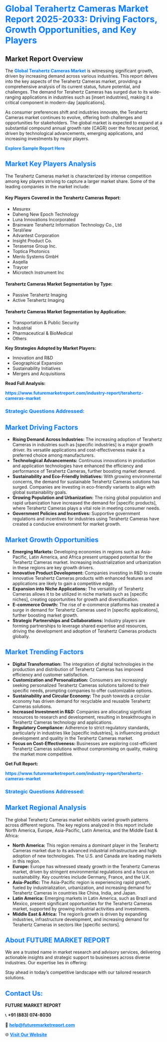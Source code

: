 <h1 style="color: #007BFF;">Global Terahertz Cameras Market Report 2025-2033: Driving Factors, Growth Opportunities, and Key Players</h1>

<section id="overview">
<h2>Market Report Overview</h2>
<p>The <a href="https://www.futuremarketreport.com/industry-report/terahertz-cameras-market" style="color: #007BFF; text-decoration: none;"><strong>Global Terahertz Cameras Market</strong></a> is witnessing significant growth, driven by increasing demand across various industries. This report delves into the key aspects of the Terahertz Cameras market, providing a comprehensive analysis of its current status, future potential, and challenges. The demand for Terahertz Cameras has surged due to its wide-ranging applications in industries such as [insert industries], making it a critical component in modern-day [applications].</p>
<p>As consumer preferences shift and industries innovate, the Terahertz Cameras market continues to evolve, offering both challenges and opportunities for stakeholders. The global market is expected to expand at a substantial compound annual growth rate (CAGR) over the forecast period, driven by technological advancements, emerging applications, and increasing investments by major players.</p>
</section>

<section id="overview">
<p><a href="https://www.futuremarketreport.com/request-sample/reportId=82530" style="color: #007BFF; text-decoration: none;"><strong>Explore Sample Report Here</strong></a></p>
</section>

<section id="key-players">
<h2 style="color: #007BFF;">Market Key Players Analysis</h2>
<p>The Terahertz Cameras market is characterized by intense competition among key players striving to capture a larger market share. Some of the leading companies in the market include:</p>
<h4>Key Players Covered in the Terahertz Cameras Report:</h4>
<ul><li>Mesurex</li><li>Daheng New Epoch Technology</li><li>Luna Innovations Incorporated</li><li>Brainware Terahertz Information Technology Co., Ltd</li><li>TeraView</li><li>Advantest Corporation</li><li>Insight Product Co.</li><li>Terasense Group Inc.</li><li>Toptica Photonics</li><li>Menlo Systems GmbH</li><li>Asqella</li><li>Traycer</li><li>Microtech Instrument Inc</li></ul>
<h4>Terahertz Cameras Market Segmentation by Type:</h4>
<ul><li>Passive Terahertz Imaging</li><li>Active Terahertz Imaging</li></ul>

<h4>Terahertz Cameras Market Segmentation by Application:</h4>
<ul><li>Transportation &amp; Public Security</li><li>Industrial</li><li>Pharmaceutical &amp; BioMedical</li><li>Others</li></ul>
<p><strong>Key Strategies Adopted by Market Players:</strong></p>
<ul>
<li>Innovation and R&D</li>
<li>Geographical Expansion</li>
<li>Sustainability Initiatives</li>
<li>Mergers and Acquisitions</li>
</ul>
</section>

<section>
<p><strong>Read Full Analysis: </strong></p><a href="https://www.futuremarketreport.com/industry-report/terahertz-cameras-market" style="color: #007BFF; text-decoration: none;"><strong>https://www.futuremarketreport.com/industry-report/terahertz-cameras-market</strong></a>
<h3 style="color: #007BFF;">Strategic Questions Addressed:</h3>
</section>

<section id="driving-factors">
<h2 style="color: #007BFF;">Market Driving Factors</h2>
<ul>
<li><strong>Rising Demand Across Industries:</strong> The increasing adoption of Terahertz Cameras in industries such as [specific industries] is a major growth driver. Its versatile applications and cost-effectiveness make it a preferred choice among manufacturers.</li>
<li><strong>Technological Advancements:</strong> Continuous innovations in production and application technologies have enhanced the efficiency and performance of Terahertz Cameras, further boosting market demand.</li>
<li><strong>Sustainability and Eco-Friendly Initiatives:</strong> With growing environmental concerns, the demand for sustainable Terahertz Cameras solutions has surged. Companies are investing in eco-friendly variants to align with global sustainability goals.</li>
<li><strong>Growing Population and Urbanization:</strong> The rising global population and rapid urbanization have increased the demand for [specific products], where Terahertz Cameras plays a vital role in meeting consumer needs.</li>
<li><strong>Government Policies and Incentives:</strong> Supportive government regulations and incentives for industries using Terahertz Cameras have created a conducive environment for market growth.</li>
</ul>
</section>

<section id="growth-opportunities">
<h2 style="color: #007BFF;">Market Growth Opportunities</h2>
<ul>
<li><strong>Emerging Markets:</strong> Developing economies in regions such as Asia-Pacific, Latin America, and Africa present untapped potential for the Terahertz Cameras market. Increasing industrialization and urbanization in these regions are key growth drivers.</li>
<li><strong>Innovative Product Development:</strong> Companies investing in R&D to create innovative Terahertz Cameras products with enhanced features and applications are likely to gain a competitive edge.</li>
<li><strong>Expansion into Niche Applications:</strong> The versatility of Terahertz Cameras allows it to be utilized in niche markets such as [specific niches], creating opportunities for growth and diversification.</li>
<li><strong>E-commerce Growth:</strong> The rise of e-commerce platforms has created a surge in demand for Terahertz Cameras used in [specific applications], further boosting market growth.</li>
<li><strong>Strategic Partnerships and Collaborations:</strong> Industry players are forming partnerships to leverage shared expertise and resources, driving the development and adoption of Terahertz Cameras products globally.</li>
</ul>
</section>

<section id="trending-factors">
<h2 style="color: #007BFF;">Market Trending Factors</h2>
<ul>
<li><strong>Digital Transformation:</strong> The integration of digital technologies in the production and distribution of Terahertz Cameras has improved efficiency and customer satisfaction.</li>
<li><strong>Customization and Personalization:</strong> Consumers are increasingly seeking personalized Terahertz Cameras solutions tailored to their specific needs, prompting companies to offer customizable options.</li>
<li><strong>Sustainability and Circular Economy:</strong> The push towards a circular economy has driven demand for recyclable and reusable Terahertz Cameras solutions.</li>
<li><strong>Increased Investment in R&D:</strong> Companies are allocating significant resources to research and development, resulting in breakthroughs in Terahertz Cameras technology and applications.</li>
<li><strong>Regulatory Compliance:</strong> Adherence to strict regulatory standards, particularly in industries like [specific industries], is influencing product development and quality in the Terahertz Cameras market.</li>
<li><strong>Focus on Cost-Effectiveness:</strong> Businesses are exploring cost-efficient Terahertz Cameras solutions without compromising on quality, making the market more competitive.</li>
</ul>
</section>

<section>
<p><strong>Get Full Report: </strong></p><a href="https://www.futuremarketreport.com/industry-report/terahertz-cameras-market" style="color: #007BFF; text-decoration: none;"><strong>https://www.futuremarketreport.com/industry-report/terahertz-cameras-market</strong></a>
<h3 style="color: #007BFF;">Strategic Questions Addressed:</h3>
</section>


<section id="regional-analysis">
<h2 style="color: #007BFF;">Market Regional Analysis</h2>
<p>The global Terahertz Cameras market exhibits varied growth patterns across different regions. The key regions analyzed in this report include North America, Europe, Asia-Pacific, Latin America, and the Middle East & Africa:</p>
<ul>
<li><strong>North America:</strong> This region remains a dominant player in the Terahertz Cameras market due to its advanced industrial infrastructure and high adoption of new technologies. The U.S. and Canada are leading markets in this region.</li>
<li><strong>Europe:</strong> Europe has witnessed steady growth in the Terahertz Cameras market, driven by stringent environmental regulations and a focus on sustainability. Key countries include Germany, France, and the U.K.</li>
<li><strong>Asia-Pacific:</strong> The Asia-Pacific region is experiencing rapid growth, fueled by industrialization, urbanization, and increasing demand for Terahertz Cameras in countries like China, India, and Japan.</li>
<li><strong>Latin America:</strong> Emerging markets in Latin America, such as Brazil and Mexico, present significant opportunities for the Terahertz Cameras market, supported by growing industrial activities and investments.</li>
<li><strong>Middle East & Africa:</strong> The region’s growth is driven by expanding industries, infrastructure development, and increasing demand for Terahertz Cameras in sectors like [specific sectors].</li>
</ul>
</section>

<footer>
<h2 style="color: #007BFF;">About FUTURE MARKET REPORT</h2>
<p>We are a trusted name in market research and advisory services, delivering actionable insights and strategic support to businesses across diverse industries. Our expertise lies in offering:</p>

<p>Stay ahead in today’s competitive landscape with our tailored research solutions.</p>

<h2 style="color: #007BFF;">Contact Us:</h2>
<p><strong>FUTURE MARKET REPORT</strong></p>
<p>📞 <strong>+91 (883) 074-8030</strong></p>
<p>📧 <strong><a href="mailto:help@futuremarketreport.com" style="color: #007BFF;">help@futuremarketreport.com</a></strong></p>
<p>🌐 <strong><a href="https://www.futuremarketreport.com/" style="color: #007BFF;">Visit Our Website</a></strong></p>
</footer>